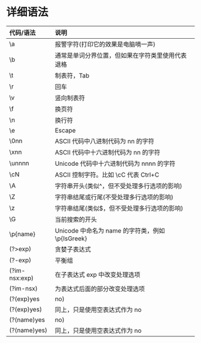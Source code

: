 # 详细语法

|代码/语法| 说明 |
|:-----|:--------|
|\a |报警字符(打印它的效果是电脑嘀一声) |
|\b |通常是单词分界位置，但如果在字符类里使用代表退格 |
|\t |制表符，Tab |
|\r |回车 |
|\v |竖向制表符 |
|\f |换页符 |
|\n |换行符 |
|\e |Escape |
|\0nn |ASCII 代码中八进制代码为 nn 的字符 |
|\xnn |ASCII 代码中十六进制代码为 nn 的字符 |
|\unnnn |Unicode 代码中十六进制代码为 nnnn 的字符 |
|\cN| ASCII 控制字符。比如 \cC 代表 Ctrl+C |
|\A| 字符串开头(类似^，但不受处理多行选项的影响)| 
|\Z |字符串结尾或行尾(不受处理多行选项的影响) |
|\z| 字符串结尾(类似$，但不受处理多行选项的影响) |
|\G |当前搜索的开头| 
|\p{name}| Unicode 中命名为 name 的字符类，例如\p{IsGreek} |
|(?>exp)| 贪婪子表达式 |
|(?<x>-<y>exp)| 平衡组 |
|(?im-nsx:exp)| 在子表达式 exp 中改变处理选项 |
|(?im-nsx)| 为表达式后面的部分改变处理选项 |
|(?(exp)yes|no) |把 exp 当作零宽正向先行断言，如果在这个位置能匹配，使用 yes 作为此组的表达式；否则使用no |
|(?(exp)yes)| 同上，只是使用空表达式作为 no |
|(?(name)yes|no)| 如果命名为name的组捕获到了内容，使用yes作为表达式；否则使用 no |
|(?(name)yes) |同上，只是使用空表达式作为 no |
